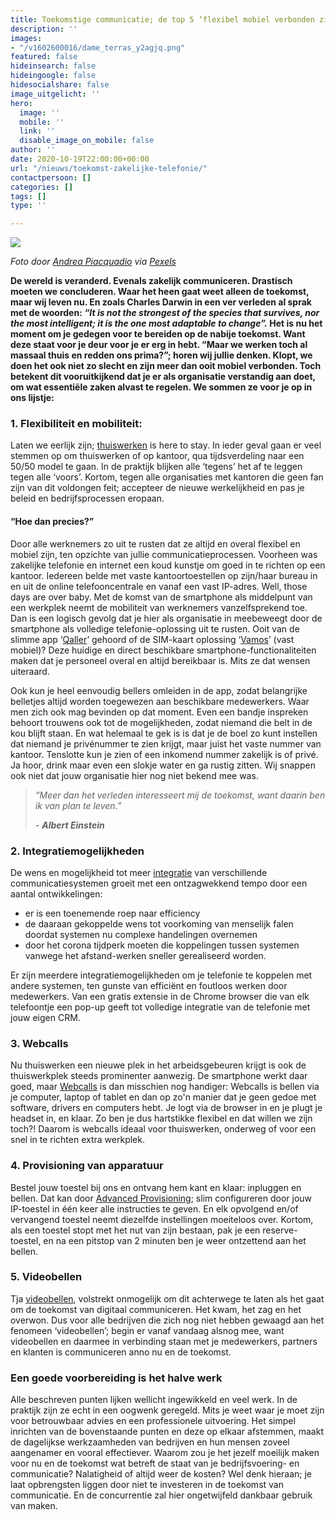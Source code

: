 ```yaml
---
title: Toekomstige communicatie; de top 5 ‘flexibel mobiel verbonden zijn’
description: ''
images:
- "/v1602600016/dame_terras_y2agjq.png"
featured: false
hideinsearch: false
hideingoogle: false
hidesocialshare: false
image_uitgelicht: ''
hero:
  image: ''
  mobile: ''
  link: ''
  disable_image_on_mobile: false
author: ''
date: 2020-10-19T22:00:00+00:00
url: "/nieuws/toekomst-zakelijke-telefonie/"
contactpersoon: []
categories: []
tags: []
type: ''

---
```

![](https://res.cloudinary.com/callvoip/image/upload/v1602600016/dame_terras_y2agjq.png)

_Foto door_ [_Andrea Piacquadio_](https://www.pexels.com/nl-nl/@olly) _via_ [_Pexels_](https://www.pexels.com/nl-nl/foto/afstandswerk-apparaat-bedrijf-blij-826349/?utm_content=attributionCopyText&utm_medium=referral&utm_source=pexels)

**De wereld is veranderd. Evenals zakelijk communiceren. Drastisch moeten we concluderen. Waar het heen gaat weet alleen de toekomst, maar wij leven nu. En zoals Charles Darwin in een ver verleden al sprak met de woorden: _“It is not the strongest of the species that survives, nor the most intelligent; it is the one most adaptable to change”._ Het is nu het moment om je gedegen voor te bereiden op de nabije toekomst. Want deze staat voor je deur voor je er erg in hebt. “Maar we werken toch al massaal thuis en redden ons prima?”; horen wij jullie denken. Klopt, we doen het ook niet zo slecht en zijn meer dan ooit mobiel verbonden. Toch betekent dit vooruitkijkend dat je er als organisatie verstandig aan doet, om wat essentiële zaken alvast te regelen. We sommen ze voor je op in ons lijstje:**

### 1. Flexibiliteit en mobiliteit:

Laten we eerlijk zijn; [thuiswerken](https://www.callvoip.nl/telefonie/thuiswerken/) is here to stay. In ieder geval gaan er veel stemmen op om thuiswerken of op kantoor, qua tijdsverdeling naar een 50/50 model te gaan. In de praktijk blijken alle ‘tegens’ het af te leggen tegen alle ‘voors’. Kortom, tegen alle organisaties met kantoren die geen fan zijn van dit voldongen feit; accepteer de nieuwe werkelijkheid en pas je beleid en bedrijfsprocessen eropaan.

#### “Hoe dan precies?”

Door alle werknemers zo uit te rusten dat ze altijd en overal flexibel en mobiel zijn, ten opzichte van jullie communicatieprocessen. Voorheen was zakelijke telefonie en internet een koud kunstje om goed in te richten op een kantoor. Iedereen belde met vaste kantoortoestellen op zijn/haar bureau in en uit de online telefooncentrale en vanaf een vast IP-adres. Well, those days are over baby. Met de komst van de smartphone als middelpunt van een werkplek neemt de mobiliteit van werknemers vanzelfsprekend toe. Dan is een logisch gevolg dat je hier als organisatie in meebeweegt door de smartphone als volledige telefonie-oplossing uit te rusten. Ooit van de slimme app ‘[Qaller](https://www.callvoip.nl/telefonie/qaller/)’ gehoord of de SIM-kaart oplossing ‘[Vamos](https://www.callvoip.nl/telefonie/vastmobiel/)’ (vast mobiel)? Deze huidige en direct beschikbare smartphone-functionaliteiten maken dat je personeel overal en altijd bereikbaar is. Mits ze dat wensen uiteraard.

Ook kun je heel eenvoudig bellers omleiden in de app, zodat belangrijke belletjes altijd worden toegewezen aan beschikbare medewerkers. Waar men zich ook mag bevinden op dat moment. Even een bandje inspreken behoort trouwens ook tot de mogelijkheden, zodat niemand die belt in de kou blijft staan. En wat helemaal te gek is is dat je de boel zo kunt instellen dat niemand je privénummer te zien krijgt, maar juist het vaste nummer van kantoor. Tenslotte kun je zien of een inkomend nummer zakelijk is of privé. Ja hoor, drink maar even een slokje water en ga rustig zitten. Wij snappen ook niet dat jouw organisatie hier nog niet bekend mee was.

> _“Meer dan het verleden interesseert mij de toekomst, want daarin ben ik van plan te leven.”_
>
> _- **Albert Einstein**_

### 2. Integratiemogelijkheden

De wens en mogelijkheid tot meer [integratie](https://www.callvoip.nl/telefonie/thuiswerken/) van verschillende communicatiesystemen groeit met een ontzagwekkend tempo door een aantal ontwikkelingen:

* er is een toenemende roep naar efficiency
* de daaraan gekoppelde wens tot voorkoming van menselijk falen doordat systemen nu complexe handelingen overnemen
* door het corona tijdperk moeten die koppelingen tussen systemen vanwege het afstand-werken sneller gerealiseerd worden.

Er zijn meerdere integratiemogelijkheden om je telefonie te koppelen met andere systemen, ten gunste van efficiënt en foutloos werken door medewerkers. Van een gratis extensie in de Chrome browser die van elk telefoontje een pop-up geeft tot volledige integratie van de telefonie met jouw eigen CRM.

### 3. Webcalls

Nu thuiswerken een nieuwe plek in het arbeidsgebeuren krijgt is ook de thuiswerkplek steeds prominenter aanwezig. De smartphone werkt daar goed, maar [Webcalls](https://www.callvoip.nl/telefonie/functionaliteiten/webcalls/) is dan misschien nog handiger: Webcalls is bellen via je computer, laptop of tablet en dan op zo'n manier dat je geen gedoe met software, drivers en computers hebt. Je logt via de browser in en je plugt je headset in, en klaar. Zo ben je dus hartstikke flexibel en dat willen we zijn toch?! Daarom is webcalls ideaal voor thuiswerken, onderweg of voor een snel in te richten extra werkplek.

### 4. Provisioning van apparatuur

Bestel jouw toestel bij ons en ontvang hem kant en klaar: inpluggen en bellen. Dat kan door [Advanced Provisioning](https://www.callvoip.nl/telefonie/functionaliteiten/toestelconfiguratie/); slim configureren door jouw IP-toestel in één keer alle instructies te geven. En elk opvolgend en/of vervangend toestel neemt diezelfde instellingen moeiteloos over. Kortom, als een toestel stopt met het nut van zijn bestaan, pak je een reserve-toestel, en na een pitstop van 2 minuten ben je weer ontzettend aan het bellen.

### 5. Videobellen

Tja [videobellen](https://www.callvoip.nl/telefonie/functionaliteiten/yealink-meeting/), volstrekt onmogelijk om dit achterwege te laten als het gaat om de toekomst van digitaal communiceren. Het kwam, het zag en het overwon. Dus voor alle bedrijven die zich nog niet hebben gewaagd aan het fenomeen ‘videobellen’; begin er vanaf vandaag alsnog mee, want videobellen en daarmee in verbinding staan met je medewerkers, partners en klanten is communiceren anno nu en de toekomst.

### Een goede voorbereiding is het halve werk

Alle beschreven punten lijken wellicht ingewikkeld en veel werk. In de praktijk zijn ze echt in een oogwenk geregeld. Mits je weet waar je moet zijn voor betrouwbaar advies en een professionele uitvoering. Het simpel inrichten van de bovenstaande punten en deze op elkaar afstemmen, maakt de dagelijkse werkzaamheden van bedrijven en hun mensen zoveel aangenamer en vooral effectiever. Waarom zou je het jezelf moeilijk maken voor nu en de toekomst wat betreft de staat van je bedrijfsvoering- en communicatie? Nalatigheid of altijd weer de kosten? Wel denk hieraan; je laat opbrengsten liggen door niet te investeren in de toekomst van communicatie. En de concurrentie zal hier ongetwijfeld dankbaar gebruik van maken.